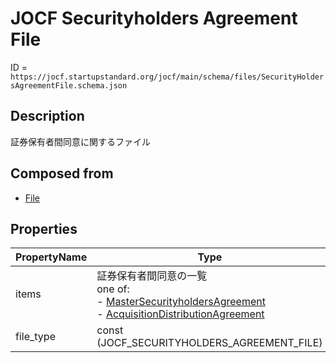 # JOCF Securityholders Agreement File

ID = `https://jocf.startupstandard.org/jocf/main/schema/files/SecurityHoldersAgreementFile.schema.json`

## Description
証券保有者間同意に関するファイル

## Composed from
- [File](../types/File.schema.json)

## Properties

| PropertyName | Type | Required |
|-------------|------|----------|
| items | 証券保有者間同意の一覧 <br> one of: <br> - [MasterSecurityholdersAgreement](../objects/MasterSecurityholdersAgreement.schema.json)<br> - [AcquisitionDistributionAgreement](../objects/AcquisitionDistributionAgreement.schema.json) | Yes |
| file_type | const (JOCF_SECURITYHOLDERS_AGREEMENT_FILE) | Yes |